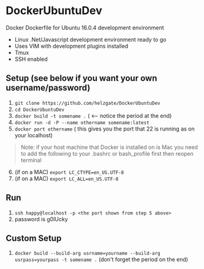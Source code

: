 # DockerUbuntuDev
Docker Dockerfile for Ubuntu 16.0.4 development environment

* Linux .Net/Javascript development environment ready to go
* Uses VIM with development plugins installed
* Tmux
* SSH enabled

## Setup (see below if you want your own username/password)
1. `git clone https://github.com/helzgate/DockerUbuntuDev`
2. `cd DockerUbuntuDev`
3. `docker build -t somename .`  ( <-- notice the period at the end)
4. `docker run -d -P --name othername somename:latest` 
5. `docker port othername` ( this gives you the port that 22 is running as on your localhost)
> Note: if your host machine that Docker is installed on is Mac you need to add the following to your .bashrc  or bash_profile first then reopen terminal
6. (if on a MAC) `export LC_CTYPE=en_US.UTF-8`
7. (if on a MAC) `export LC_ALL=en_US.UTF-8`

## Run
1. `ssh happy@localhost -p <the port shown from step 5 above>`
2. password is g0lUcky

## Custom Setup
1. `docker build --build-arg usrname=yourname --build-arg usrpass=yourpass -t somename .`  (don't forget the period on the end)

